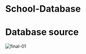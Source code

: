 # School-Database
# Database source
![final-01](https://user-images.githubusercontent.com/73084975/103258475-12101080-49d0-11eb-86c7-868eddf51d58.jpg)
